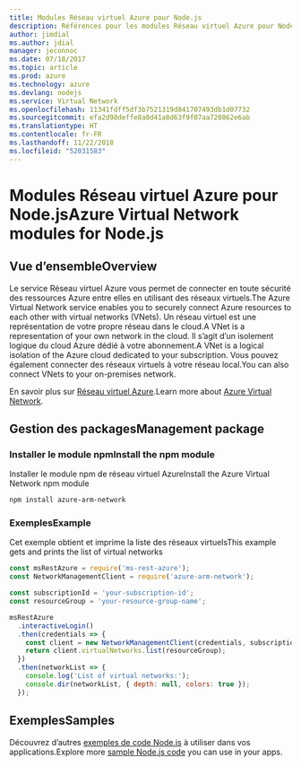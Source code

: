 ```yaml
---
title: Modules Réseau virtuel Azure pour Node.js
description: Références pour les modules Réseau virtuel Azure pour Node.js
author: jimdial
ms.author: jdial
manager: jeconnoc
ms.date: 07/18/2017
ms.topic: article
ms.prod: azure
ms.technology: azure
ms.devlang: nodejs
ms.service: Virtual Network
ms.openlocfilehash: 11341fdff5df3b7521319d841707493db1d07732
ms.sourcegitcommit: efa2d98deffe8a0d41a8d63f9f07aa720862e6ab
ms.translationtype: HT
ms.contentlocale: fr-FR
ms.lasthandoff: 11/22/2018
ms.locfileid: "52031583"
---
```

# <a name="azure-virtual-network-modules-for-nodejs"></a><span data-ttu-id="6f223-103">Modules Réseau virtuel Azure pour Node.js</span><span class="sxs-lookup"><span data-stu-id="6f223-103">Azure Virtual Network modules for Node.js</span></span>

## <a name="overview"></a><span data-ttu-id="6f223-104">Vue d’ensemble</span><span class="sxs-lookup"><span data-stu-id="6f223-104">Overview</span></span>

<span data-ttu-id="6f223-105">Le service Réseau virtuel Azure vous permet de connecter en toute sécurité des ressources Azure entre elles en utilisant des réseaux virtuels.</span><span class="sxs-lookup"><span data-stu-id="6f223-105">The Azure Virtual Network service enables you to securely connect Azure resources to each other with virtual networks (VNets).</span></span> <span data-ttu-id="6f223-106">Un réseau virtuel est une représentation de votre propre réseau dans le cloud.</span><span class="sxs-lookup"><span data-stu-id="6f223-106">A VNet is a representation of your own network in the cloud.</span></span> <span data-ttu-id="6f223-107">Il s’agit d’un isolement logique du cloud Azure dédié à votre abonnement.</span><span class="sxs-lookup"><span data-stu-id="6f223-107">A VNet is a logical isolation of the Azure cloud dedicated to your subscription.</span></span> <span data-ttu-id="6f223-108">Vous pouvez également connecter des réseaux virtuels à votre réseau local.</span><span class="sxs-lookup"><span data-stu-id="6f223-108">You can also connect VNets to your on-premises network.</span></span>

<span data-ttu-id="6f223-109">En savoir plus sur [Réseau virtuel Azure](https://docs.microsoft.com/azure/virtual-network/virtual-networks-overview).</span><span class="sxs-lookup"><span data-stu-id="6f223-109">Learn more about [Azure Virtual Network](https://docs.microsoft.com/azure/virtual-network/virtual-networks-overview).</span></span>

## <a name="management-package"></a><span data-ttu-id="6f223-110">Gestion des packages</span><span class="sxs-lookup"><span data-stu-id="6f223-110">Management package</span></span>

### <a name="install-the-npm-module"></a><span data-ttu-id="6f223-111">Installer le module npm</span><span class="sxs-lookup"><span data-stu-id="6f223-111">Install the npm module</span></span>

<span data-ttu-id="6f223-112">Installer le module npm de réseau virtuel Azure</span><span class="sxs-lookup"><span data-stu-id="6f223-112">Install the Azure Virtual Network npm module</span></span>

```bash
npm install azure-arm-network
```

### <a name="example"></a><span data-ttu-id="6f223-113">Exemples</span><span class="sxs-lookup"><span data-stu-id="6f223-113">Example</span></span>

<span data-ttu-id="6f223-114">Cet exemple obtient et imprime la liste des réseaux virtuels</span><span class="sxs-lookup"><span data-stu-id="6f223-114">This example gets and prints the list of virtual networks</span></span>

```javascript
const msRestAzure = require('ms-rest-azure');
const NetworkManagementClient = require('azure-arm-network');

const subscriptionId = 'your-subscription-id';
const resourceGroup = 'your-resource-group-name';

msRestAzure
  .interactiveLogin()
  .then(credentials => {
    const client = new NetworkManagementClient(credentials, subscriptionId);
    return client.virtualNetworks.list(resourceGroup);
  })
  .then(networkList => {
    console.log('List of virtual networks:');
    console.dir(networkList, { depth: null, colors: true });
  });
```

## <a name="samples"></a><span data-ttu-id="6f223-115">Exemples</span><span class="sxs-lookup"><span data-stu-id="6f223-115">Samples</span></span>

<span data-ttu-id="6f223-116">Découvrez d’autres [exemples de code Node.js](https://azure.microsoft.com/resources/samples/?platform=nodejs) à utiliser dans vos applications.</span><span class="sxs-lookup"><span data-stu-id="6f223-116">Explore more [sample Node.js code](https://azure.microsoft.com/resources/samples/?platform=nodejs) you can use in your apps.</span></span>

